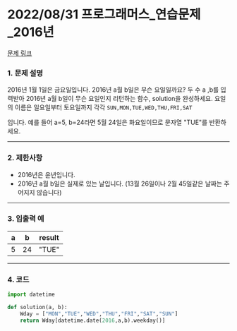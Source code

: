 # 2022/08/31 프로그래머스_연습문제_2016년

[문제 링크](https://school.programmers.co.kr/learn/courses/30/lessons/12901)

### **1. 문제 설명**

2016년 1월 1일은 금요일입니다. 2016년 a월 b일은 무슨 요일일까요? 두 수 a ,b를 입력받아 2016년 a월 b일이 무슨 요일인지 리턴하는 함수, solution을 완성하세요. 요일의 이름은 일요일부터 토요일까지 각각 `SUN,MON,TUE,WED,THU,FRI,SAT`

입니다. 예를 들어 a=5, b=24라면 5월 24일은 화요일이므로 문자열 "TUE"를 반환하세요.

---

### **2. 제한사항**

- 2016년은 윤년입니다.
- 2016년 a월 b일은 실제로 있는 날입니다. (13월 26일이나 2월 45일같은 날짜는 주어지지 않습니다)

---

### **3. 입출력 예**

| a | b | result |
| --- | --- | --- |
| 5 | 24 | "TUE" |

---

### 4. 코드

```python
import datetime

def solution(a, b):
    Wday = ["MON","TUE","WED","THU","FRI","SAT","SUN"]
    return Wday[datetime.date(2016,a,b).weekday()]
```